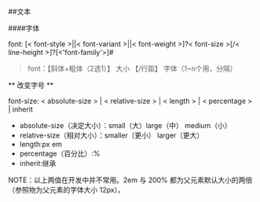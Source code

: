 ##文本

####字体

font: [< font-style >||< font-variant >||< font-weight >]?< font-size >[/< line-height >]?[<'font-family'>]#

>font：【斜体+粗体（2选1）】 大小 【/行距】 字体（1~n个用，分隔）

** 改变字号 **

font-size: < absolute-size > | < relative-size > | < length > | < percentage > | inherit

* absolute-size（决定大小）：small（大）large（中） medium（小）
* relative-size（相对大小）：smaller（更小） larger（更大）
* length:px em
* percentage（百分比）:%
* inherit:继承

NOTE：以上两值在开发中并不常用。2em 与 200% 都为父元素默认大小的两倍（参照物为父元素的字体大小 12px）。

